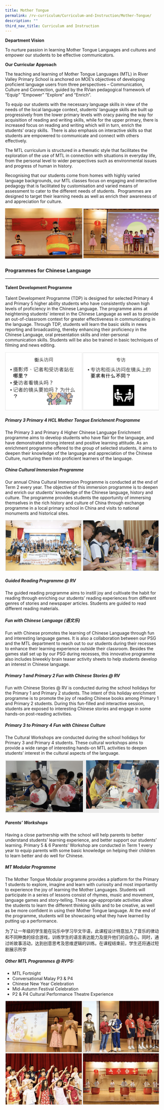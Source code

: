 ```yaml
---
title: Mother Tongue
permalink: /rv-curriculum/Curriculum-and-Instruction/Mother-Tongue/
description: ""
third_nav_title: Curriculum and Instruction
---
```

**Department Vision**  

To nurture passion in learning Mother Tongue Languages and cultures and empower our students to be effective communicators.

**Our Curricular Approach**

The teaching and learning of Mother Tongue Languages (MTL) in River Valley Primary School is anchored on MOE’s objectives of developing proficient language users from three perspectives – Communication, Culture and Connection, guided by the RVian pedagogical framework of “Equip” ”Empower” ”Explore” and “Enrich”.

To equip our students with the necessary language skills in view of the needs of the local language context, students’ language skills are built up progressively from the lower primary levels with oracy paving the way for acquisition of reading and writing skills, while for the upper primary, there is increased focus on reading and writing which will in turn, enrich the students’ oracy skills.  There is also emphasis on interactive skills so that students are empowered to communicate and connect with others effectively. 

The MTL curriculum is structured in a thematic style that facilitates the exploration of the use of MTL in connection with situations in everyday life, from the personal level to wider perspectives such as environmental issues and progress of human in history. 

Recognising that our students come from homes with highly varied language backgrounds, our MTL classes focus on engaging and interactive pedagogy that is facilitated by customisation and varied means of assessment to cater to the different needs of students.  Programmes are designed to target their learning needs as well as enrich their awareness of and appreciation for culture.

![](/images/RV%20Curriculum/Curriculum%20and%20Instructions/Mother%20Tongue/pic1.png)

### Programmes for Chinese Language
-------------------------------



#### Talent Development Programme

  

Talent Development Programme (TDP) is designed for selected Primary 4 and Primary 5 higher ability students who have consistently shown high levels of proficiency in the Chinese Language. The programme aims at heightening students’ interest in the Chinese Language as well as to provide an out-of-classroom context for greater effectiveness in communicating in the language. Through TDP, students will learn the basic skills in news reporting and broadcasting, thereby enhancing their proficiency in the Chinese Language, oral presentation skills and inter-personal communication skills. Students will be also be trained in basic techniques of filming and news editing.

![](/images/RV%20Curriculum/Curriculum%20and%20Instructions/Mother%20Tongue/pic2.png)

##### Primary 3 Primary 4 HCL Mother Tongue Enrichment Programme

  

The Primary 3 and Primary 4 Higher Chinese Language Enrichment programme aims to develop students who have flair for the language, and have demonstrated strong interest and positive learning attitude. As an enrichment programme offered to the group of selected students, it aims to deepen their knowledge of the language and appreciation of the Chinese Culture, nurturing them into proficient learners of the language. 

##### China Cultural Immersion Programme  

Our annual China Cultural Immersion Programme is conducted at the end of Term 2 every year. The objective of this immersion programme is to deepen and enrich our students’ knowledge of the Chinese language, history and culture. The programme provides students the opportunity of immersing themselves in the rich history and culture of China through exchange programme in a local primary school in China and visits to national monuments and historical sites.

![](/images/RV%20Curriculum/Curriculum%20and%20Instructions/Mother%20Tongue/pic3.png)

##### Guided Reading Programme @ RV

  

The guided reading programme aims to instill joy and cultivate the habit for reading through enriching our students’ reading experiences from different genres of stories and newspaper articles. Students are guided to read different reading materials.

##### Fun with Chinese Language (语文乐)

  

Fun with Chinese promotes the learning of Chinese Language through fun and interesting language games. It is also a collaboration between our PSG and the MTL department to reach out to our students during their recesses to enhance their learning experience outside their classroom. Besides the games stall set up by our PSG during recesses, this innovative programme also includes biweekly brain teaser activity sheets to help students develop an interest in Chinese language.

##### Primary 1 and Primary 2 Fun with Chinese Stories @ RV

  

Fun with Chinese Stories @ RV is conducted during the school holidays for the Primary 1 and Primary 2 students. The intent of this holiday enrichment programme is to promote the joy of reading Chinese books among Primary 1 and Primary 2 students. During this fun-filled and interactive session, students are exposed to interesting Chinese stories and engage in some hands-on post-reading activities.

##### Primary 3 to Primary 4 Fun with Chinese Culture

  

The Cultural Workshops are conducted during the school holidays for Primary 3 and Primary 4 students. These cultural workshops aims to provide a wide range of interesting hands-on MTL activities to deepen students’ interest in the cultural aspects of the language.

![](/images/RV%20Curriculum/Curriculum%20and%20Instructions/Mother%20Tongue/pic4.png)

##### Parents’ Workshops

  

Having a close partnership with the school will help parents to better understand students’ learning experience, and better support our students’ learning. Primary 5 & 6 Parents’ Workshop are conducted in Term 1 every year to equip parents with some basic knowledge on helping their children to learn better and do well for Chinese.   

##### MT Modular Programme

  

The Mother Tongue Modular programme provides a platform for the Primary 1 students to explore, imagine and learn with curiosity and most importantly to experience the joy of learning the Mother Languages. Students will participate in a series of lessons consist of rhymes, music and movement, language games and story-telling. These age-appropriate activities allow the students to learn the different thinking skills and to be creative, as well as be more confident in using their Mother Tongue language. At the end of the programme, students will be showcasing what they have learned by putting up a performance. 

  
为了让一年级的学生能在玩乐中学习华文华语，此课程设计特意加入了音乐的律动和不同种类的综合游戏，训练学生的语言表达能力及提升他们的自信心。同时，通过听故事活动，达到创意思考及思维逻辑的训练。在课程结束前，学生还将通过短剧展示所学

  

  

##### Other MTL Programmes @ RVPS:  

* MTL Fortnight
* Conversational Malay P3 & P4
* Chinese New Year Celebration
* Mid-Autumn Festival Celebration
* P2 & P4 Cultural Performance Theatre Experience

![](/images/RV%20Curriculum/Curriculum%20and%20Instructions/Mother%20Tongue/pic5.png)